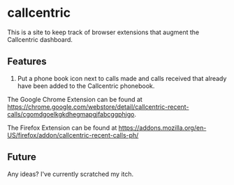 callcentric
===========

This is a site to keep track of browser extensions that augment the Callcentric dashboard.

## Features
1. Put a phone book icon next to calls made and calls received that already have been added to the Callcentric phonebook.

The Google Chrome Extension can be found at https://chrome.google.com/webstore/detail/callcentric-recent-calls/cgomdgoelkgkdhegmapgjfabcggphjgo.

The Firefox Extension can be found at https://addons.mozilla.org/en-US/firefox/addon/callcentric-recent-calls-ph/

## Future
Any ideas? I've currently scratched my itch.
